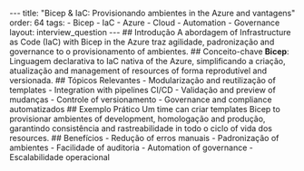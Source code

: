 --- title: "Bicep & IaC: Provisionando ambientes in the Azure and vantagens" order: 64 tags: - Bicep - IaC - Azure - Cloud - Automation - Governance layout: interview_question --- ## Introdução A abordagem of Infrastructure as Code (IaC) with Bicep in the Azure traz agilidade, padronização and governance to o provisionamento of ambientes. ## Conceito-chave **Bicep**: Linguagem declarativa to IaC nativa of the Azure, simplificando a criação, atualização and management of resources of forma reprodutível and versionada. ## Tópicos Relevantes - Modularização and reutilização of templates - Integration with pipelines CI/CD - Validação and preview of mudanças - Controle of versionamento - Governance and compliance automatizados ## Exemplo Prático Um time can criar templates Bicep to provisionar ambientes of development, homologação and produção, garantindo consistência and rastreabilidade in todo o ciclo of vida dos resources. ## Benefícios - Redução of erros manuais - Padronização of ambientes - Facilidade of auditoria - Automation of governance - Escalabilidade operacional